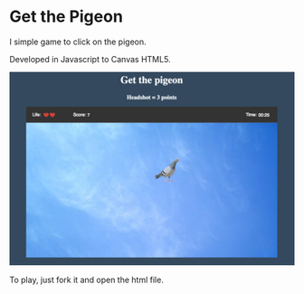 # Get the Pigeon

I simple game to click on the pigeon.

Developed in Javascript to Canvas HTML5.

![Alt text](https://github.com/eheinen/get_the_pigeon/blob/master/imgs/screenshot.png "Optional Title")

To play, just fork it and open the html file.
